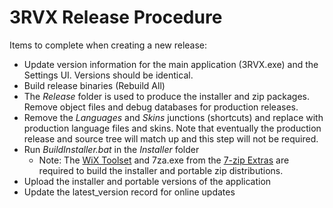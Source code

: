 3RVX Release Procedure
======================

Items to complete when creating a new release:

* Update version information for the main application (3RVX.exe) and the Settings UI. Versions should be identical.
* Build release binaries (Rebuild All)
* The *Release* folder is used to produce the installer and zip packages. Remove object files and debug databases for production releases.
* Remove the *Languages* and *Skins* junctions (shortcuts) and replace with production language files and skins. Note that eventually the production release and source tree will match up and this step will not be required.
* Run *BuildInstaller.bat* in the *Installer* folder
  * Note: The [WiX Toolset](http://wixtoolset.org) and 7za.exe from the [7-zip Extras](http://www.7-zip.org/download.html) are required to build the installer and portable zip distributions.
* Upload the installer and portable versions of the application
* Update the latest_version record for online updates
